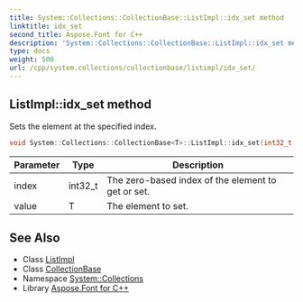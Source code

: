 ```yaml
---
title: System::Collections::CollectionBase::ListImpl::idx_set method
linktitle: idx_set
second_title: Aspose.Font for C++
description: 'System::Collections::CollectionBase::ListImpl::idx_set method. Sets the element at the specified index in C++.'
type: docs
weight: 500
url: /cpp/system.collections/collectionbase/listimpl/idx_set/
---
```

## ListImpl::idx_set method


Sets the element at the specified index.

```cpp
void System::Collections::CollectionBase<T>::ListImpl::idx_set(int32_t index, T value)
```


| Parameter | Type | Description |
| --- | --- | --- |
| index | int32_t | The zero-based index of the element to get or set. |
| value | T | The element to set. |

## See Also

* Class [ListImpl](../)
* Class [CollectionBase](../../)
* Namespace [System::Collections](../../../)
* Library [Aspose.Font for C++](../../../../)
